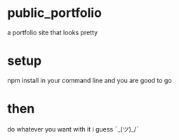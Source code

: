 # public_portfolio
a portfolio site that looks pretty

# setup

npm install in your command line
and you are good to go

# then

do whatever you want with it i guess ¯\_(ツ)_/¯
